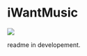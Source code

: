 # iWantMusic

![](https://github.com/JeffersonGibin/iwantmusic/workflows/iWantMusic/badge.svg)

readme in developement.

